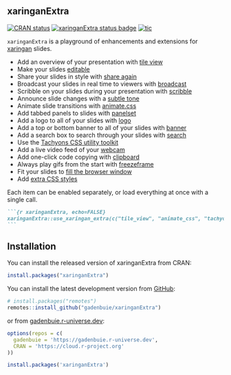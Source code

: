 ## xaringanExtra

<!-- badges: start -->

[![CRAN
status](https://www.r-pkg.org/badges/version/xaringanExtra)](https://CRAN.R-project.org/package=xaringanExtra)
[![xaringanExtra status
badge](https://gadenbuie.r-universe.dev/badges/xaringanExtra)](https://gadenbuie.r-universe.dev)
[![tic](https://github.com/gadenbuie/xaringanExtra/actions/workflows/tic.yml/badge.svg)](https://github.com/gadenbuie/xaringanExtra/actions/workflows/tic.yml)
<!-- badges: end -->

<!-- Links -->

`xaringanExtra` is a playground of enhancements and extensions for
[xaringan](https://slides.yihui.org/xaringan) slides.

-   Add an overview of your presentation with [tile view](/tile-view)
-   Make your slides [editable](/editable)
-   Share your slides in style with [share again](/share-again)
-   Broadcast your slides in real time to viewers with
    [broadcast](/broadcast)
-   Scribble on your slides during your presentation with
    [scribble](/scribble)
-   Announce slide changes with a [subtle tone](/slide-tone)
-   Animate slide transitions with [animate.css](/animate-css)
-   Add tabbed panels to slides with [panelset](/panelset)
-   Add a logo to all of your slides with [logo](/logo)
-   Add a top or bottom banner to all of your slides with
    [banner](/banner)
-   Add a search box to search through your slides with
    [search](/search)
-   Use the [Tachyons CSS utility toolkit](/tachyons)
-   Add a live video feed of your [webcam](/webcam)
-   Add one-click code copying with [clipboard](/clipboard)
-   Always play gifs from the start with [freezeframe](/freezeframe)
-   Fit your slides to [fill the browser window](/fit-to-screen)
-   Add [extra CSS styles](/extra-styles)

Each item can be enabled separately, or load everything at once with a
single call.

```` markdown
```{r xaringanExtra, echo=FALSE}
xaringanExtra::use_xaringan_extra(c("tile_view", "animate_css", "tachyons"))
```
````

## Installation

You can install the released version of xaringanExtra from CRAN:

``` r
install.packages("xaringanExtra")
```

You can install the latest development version from
[GitHub](https://github.com/gadenbuie/xaringanExtra/):

``` r
# install.packages("remotes")
remotes::install_github("gadenbuie/xaringanExtra")
```

or from [gadenbuie.r-universe.dev](https://gadenbuie.r-universe.dev/):

``` r
options(repos = c(
  gadenbuie = 'https://gadenbuie.r-universe.dev',
  CRAN = 'https://cloud.r-project.org'
))

install.packages('xaringanExtra')
```

